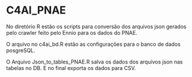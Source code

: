 # C4AI_PNAE

No diretório R estão os scripts para conversão dos arquivos json gerados pelo crawler feito pelo Ennio para os dados do PNAE.

O arquivo no c4ai_bd.R estão as configurações para o banco de dados posgreSQL.

O Arquivo Json_to_tables_PNAE.R salva os dados dos arquivos json nas tabelas no DB. E no final exporta os dados para CSV.